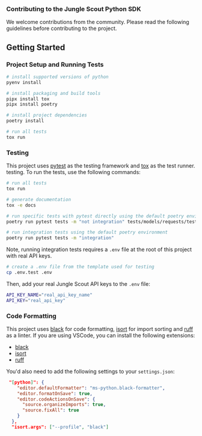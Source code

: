 ### Contributing to the Jungle Scout Python SDK

We welcome contributions from the community. Please read the following guidelines before contributing to the project.

## Getting Started

### Project Setup and Running Tests

```bash
# install supported versions of python
pyenv install

# install packaging and build tools
pipx install tox
pipx install poetry

# install project dependencies
poetry install

# run all tests
tox run
```

### Testing

This project uses [pytest](https://docs.pytest.org/en/stable/) as the testing framework and [tox](https://github.com/tox-dev/tox)
as the test runner. testing. To run the tests, use the following commands:

```bash
# run all tests
tox run

# generate documentation
tox -e docs

# run specific tests with pytest directly using the default poetry environment
poetry run pytest tests -m "not integration" tests/models/requests/test_keyword_by_asins_request.py

# run integration tests using the default poetry environment
poetry run pytest tests -m "integration"
```

Note, running integration tests requires a `.env` file at the root of this project with real API keys.

```bash
# create a .env file from the template used for testing
cp .env.test .env
```

Then, add your real Jungle Scout API keys to the `.env` file:

```bash
API_KEY_NAME="real_api_key_name"
API_KEY="real_api_key"
```

### Code Formatting

This project uses [black](https://pypi.org/project/black/) for code formatting, [isort](https://pypi.org/project/isort/)
for import sorting and [ruff](https://github.com/astral-sh/ruff) as a linter. If you are using VSCode, you can
install the following extensions:

- [black](https://marketplace.visualstudio.com/items?itemName=ms-python.black-formatter)
- [isort](https://marketplace.visualstudio.com/items?itemName=ms-python.isort)
- [ruff](https://marketplace.visualstudio.com/items?itemName=charliermarsh.ruff)

You'd also need to add the following settings to your `settings.json`:

```json
 "[python]": {
    "editor.defaultFormatter": "ms-python.black-formatter",
    "editor.formatOnSave": true,
    "editor.codeActionsOnSave": {
      "source.organizeImports": true,
      "source.fixAll": true
    }
  },
  "isort.args": ["--profile", "black"]
```
